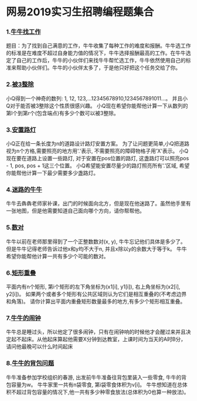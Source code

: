 # 网易2019实习生招聘编程题集合

### 1.[牛牛找工作](https://github.com/shijiacheng/AlgorithmProblems/blob/master/src/com/shijc/coding/netease_intern_2019/JobSearch.java)

题目：为了找到自己满意的工作，牛牛收集了每种工作的难度和报酬。牛牛选工作的标准是在难度不超过自身能力值的情况下，牛牛选择报酬最高的工作。在牛牛选定了自己的工作后，牛牛的小伙伴们来找牛牛帮忙选工作，牛牛依然使用自己的标准来帮助小伙伴们。牛牛的小伙伴太多了，于是他只好把这个任务交给了你。

### 2.[被3整除](https://github.com/shijiacheng/AlgorithmProblems/blob/master/src/com/shijc/coding/netease_intern_2019/DividedBy3.java)

小Q得到一个神奇的数列: 1, 12, 123,...12345678910,1234567891011...。 
并且小Q对于能否被3整除这个性质很感兴趣。 
小Q现在希望你能帮他计算一下从数列的第l个到第r个(包含端点)有多少个数可以被3整除。

### 3.[安置路灯](https://github.com/shijiacheng/AlgorithmProblems/blob/master/src/com/shijc/coding/netease_intern_2019/PutLamps.java)

小Q正在给一条长度为n的道路设计路灯安置方案。 
为了让问题更简单,小Q把道路视为n个方格,需要照亮的地方用'.'表示, 不需要照亮的障碍物格子用'X'表示。 
小Q现在要在道路上设置一些路灯, 对于安置在pos位置的路灯, 这盏路灯可以照亮pos - 1, pos, pos + 1这三个位置。 
小Q希望能安置尽量少的路灯照亮所有'.'区域, 希望你能帮他计算一下最少需要多少盏路灯。

### 4.[迷路的牛牛](https://github.com/shijiacheng/AlgorithmProblems/blob/master/src/com/shijc/coding/netease_intern_2019/FindDirection.java)

牛牛去犇犇老师家补课，出门的时候面向北方，但是现在他迷路了。虽然他手里有一张地图，但是他需要知道自己面向哪个方向，请你帮帮他。

### 5.[数对](https://github.com/shijiacheng/AlgorithmProblems/blob/master/src/com/shijc/coding/netease_intern_2019/NumberPairs.java)

牛牛以前在老师那里得到了一个正整数数对(x, y), 牛牛忘记他们具体是多少了。 
但是牛牛记得老师告诉过他x和y均不大于n, 并且x除以y的余数大于等于k。 
牛牛希望你能帮他计算一共有多少个可能的数对。

### 6.[矩形重叠](https://github.com/shijiacheng/AlgorithmProblems/blob/master/src/com/shijc/coding/netease_intern_2019/RectanglesOverlap.java)

平面内有n个矩形, 第i个矩形的左下角坐标为(x1[i], y1[i]), 右上角坐标为(x2[i], y2[i])。 
如果两个或者多个矩形有公共区域则认为它们是相互重叠的(不考虑边界和角落)。 
请你计算出平面内重叠矩形数量最多的地方,有多少个矩形相互重叠。

### 7.[牛牛的闹钟](https://github.com/shijiacheng/AlgorithmProblems/blob/master/src/com/shijc/coding/netease_intern_2019/AlarmClock.java)

牛牛总是睡过头，所以他定了很多闹钟，只有在闹钟响的时候他才会醒过来并且决定起不起床。从他起床算起他需要X分钟到达教室，上课时间为当天的A时B分，请问他最晚可以什么时间起床

### 8.[牛牛的背包问题](https://github.com/shijiacheng/AlgorithmProblems/blob/master/src/com/shijc/coding/netease_intern_2019/BackpackSolution.java)

牛牛准备参加学校组织的春游, 出发前牛牛准备往背包里装入一些零食, 牛牛的背包容量为w。 
牛牛家里一共有n袋零食, 第i袋零食体积为v[i]。 
牛牛想知道在总体积不超过背包容量的情况下,他一共有多少种零食放法(总体积为0也算一种放法)。